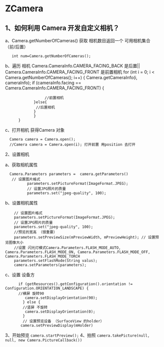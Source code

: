 # ZCamera
## 1、如何利用 Camera 开发自定义相机？
   a、Camera.getNumberOfCameras()  获取 相机数目返回一个 可用相机集合（前/后置）
   ```
      int num=Camera.getNumberOfCameras();
   ```
   b、遍历 相机 Camera.CameraInfo.CAMERA_FACING_BACK 是后置|| Camera.CameraInfo.CAMERA_FACING_FRONT 是前置相机
            for (int i = 0; i < Camera.getNumberOfCameras(); i++) {
                Camera.getCameraInfo(i, cameraInfo);
                 if (cameraInfo.facing == Camera.CameraInfo.CAMERA_FACING_FRONT) {

                      //前置相机
                 }else{
                  //后置相机
                 }
                 }
          }
   c、打开相机 获得Camera 对象
   ```
     Camera camera = Camera.open();
     //Camera camera = Camera.open(i); 打开前置 用position 去打开
   ```
   2、设置相机
   
   a、获取相机属性
  ```
    Camera.Parameters parameters =  camera.getParameters()
     // 设置图片格式
            parameters.setPictureFormat(ImageFormat.JPEG);
            // 设置JPG照片的质量
            parameters.set("jpeg-quality", 100);
   ```
   b、设置相机属性
   
        // 设置图片格式
        parameters.setPictureFormat(ImageFormat.JPEG);
        // 设置JPG照片的质量
        parameters.set("jpeg-quality", 100);
        //预览的宽高 （很重要）
        parameters.setPreviewSize(mPreviewWidth, mPreviewHeight); // 设置预览图像大小
        //设置 闪光灯模式Camera.Parameters.FLASH_MODE_AUTO, Camera.Parameters.FLASH_MODE_ON, Camera.Parameters.FLASH_MODE_OFF, Camera.Parameters.FLASH_MODE_TORCH
        parameters.setFlashMode(String valus);
        camera.setParameters(parameters);
        
        
   c、设置 设备方
   
          if (getResources().getConfiguration().orientation != Configuration.ORIENTATION_LANDSCAPE) {
          //横屏 旋转90
             camera.setDisplayOrientation(90);
            } else {
            //竖屏 不旋转
             camera.setDisplayOrientation(0);
            }
            // 设置预览设备 （SurfaceView 的holder）
           camera.setPreviewDisplay(mHolder)
   
   3、开始预览
        ```
        camera.startPreview();
        ```
   4、拍照
       ```
         camera.takePicture(null, null, new Camera.PictureCallback())
       ```
